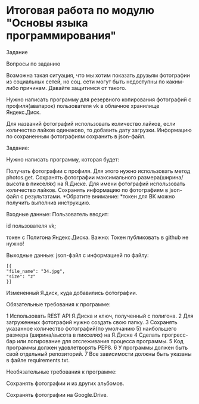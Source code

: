 # Итоговая работа по модулю "Основы языка программирования"
Задание

Вопросы по заданию

Возможна такая ситуация, что мы хотим показать друзьям фотографии из социальных сетей, но соц. сети могут быть недоступны по каким-либо причинам. Давайте защитимся от такого.

Нужно написать программу для резервного копирования фотографий с профиля(аватарок) пользователя vk в облачное хранилище Яндекс.Диск.

Для названий фотографий использовать количество лайков, если количество лайков одинаково, то добавить дату загрузки.
Информацию по сохраненным фотографиям сохранить в json-файл.

Задание:

Нужно написать программу, которая будет:

Получать фотографии с профиля. Для этого нужно использовать метод photos.get.
Сохранять фотографии максимального размера(ширина/высота в пикселях) на Я.Диске.
Для имени фотографий использовать количество лайков.
Сохранять информацию по фотографиям в json-файл с результатами.
*Обратите внимание: *токен для ВК можно получить выполнив инструкцию.

Входные данные:
Пользователь вводит:

id пользователя vk;

токен с Полигона Яндекс.Диска. 
Важно: Токен публиковать в github не нужно!

Выходные данные:
json-файл с информацией по файлу:

    [{
    "file_name": "34.jpg",
    "size": "z"
    }]
    
Измененный Я.диск, куда добавились фотографии.​​

Обязательные требования к программе:

1 Использовать REST API Я.Диска и ключ, полученный с полигона.
2 Для загруженных фотографий нужно создать свою папку.
3 Сохранять указанное количество фотографий(по умолчанию 5) наибольшего размера (ширина/высота в пикселях) на Я.Диске
4 Сделать прогресс-бар или логирование для отслеживания процесса программы.
5 Код программы должен удовлетворять PEP8.
6 У программы должен быть свой отдельный репозиторий.
7 Все зависимости должны быть указаны в файле requiremеnts.txt.​

Необязательные требования к программе:

Сохранять фотографии и из других альбомов.

Сохранять фотографии на Google.Drive.
